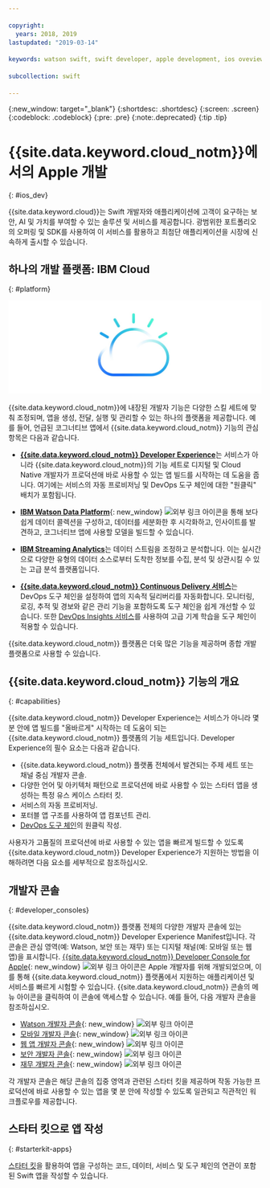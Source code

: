 ```yaml
---

copyright:
  years: 2018, 2019
lastupdated: "2019-03-14"

keywords: watson swift, swift developer, apple development, ios oveview, developer consoles swift, apple console

subcollection: swift

---
```


{:new_window: target="_blank"}
{:shortdesc: .shortdesc}
{:screen: .screen}
{:codeblock: .codeblock}
{:pre: .pre}
{:note:.deprecated}
{:tip .tip}

# {{site.data.keyword.cloud_notm}}에서의 Apple 개발
{: #ios_dev}

{{site.data.keyword.cloud}}는 Swift 개발자와 애플리케이션에 고객이 요구하는 보안, AI 및 가치를 부여할 수 있는 솔루션 및 서비스를 제공합니다. 광범위한 포트폴리오의 오퍼링 및 SDK를 사용하여 이 서비스를 활용하고 최첨단 애플리케이션을 시장에 신속하게 출시할 수 있습니다.

## 하나의 개발 플랫폼: IBM Cloud
{: #platform}

 ![개발자 유형](images/IBM_Cloud_icon.png "IBM Cloud")

{{site.data.keyword.cloud_notm}}에 내장된 개발자 기능은 다양한 스킬 세트에 맞춰 조정되며, 앱을 생성, 전달, 실행 및 관리할 수 있는 하나의 플랫폼을 제공합니다. 예를 들어, 언급된 코그너티브 앱에서 {{site.data.keyword.cloud_notm}} 기능의 관심 항목은 다음과 같습니다.

* [**{{site.data.keyword.cloud_notm}} Developer Experience**](/docs/overview?topic=overview-dev-journey#dev-journey)는 서비스가 아니라 {{site.data.keyword.cloud_notm}}의 기능 세트로 디지털 및 Cloud Native 개발자가 프로덕션애 바로 사용할 수 있는 앱 빌드를 시작하는 데 도움을 줍니다. 여기에는 서비스의 자동 프로비저닝 및 DevOps 도구 체인에 대한 "원클릭" 배치가 포함됩니다.

* [**IBM Watson Data Platform**](https://dataplatform.ibm.com){: new_window} ![외부 링크 아이콘](../icons/launch-glyph.svg "외부 링크 아이콘")을 통해 보다 쉽게 데이터 콜렉션을 구성하고, 데이터를 세분화한 후 시각화하고, 인사이트를 발견하고, 코그너티브 앱에 사용할 모델을 빌드할 수 있습니다.

* [**IBM Streaming Analytics**](/docs/services/StreamingAnalytics?topic=StreamingAnalytics-gettingstarted#gettingstarted)는 데이터 스트림을 조정하고 분석합니다. 이는 실시간으로 다양한 유형의 데이터 소스로부터 도착한 정보를 수집, 분석 및 상관시킬 수 있는 고급 분석 플랫폼입니다.

* [**{{site.data.keyword.cloud_notm}} Continuous Delivery 서비스**](/docs/services/ContinuousDelivery?topic=ContinuousDelivery-cd_getting_started#cd_getting_started)는 DevOps 도구 체인을 설정하여 앱의 지속적 딜리버리를 자동화합니다. 모니터링, 로깅, 추적 및 경보와 같은 관리 기능을 포함하도록 도구 체인을 쉽게 개선할 수 있습니다. 또한 [DevOps Insights 서비스](/docs/services/DevOpsInsights?topic=DevOpsInsights-getting-started#getting-started)를 사용하여 고급 기계 학습을 도구 체인이 적용할 수 있습니다.

{{site.data.keyword.cloud_notm}} 플랫폼은 더욱 많은 기능을 제공하며 종합 개발 플랫폼으로 사용할 수 있습니다.

## {{site.data.keyword.cloud_notm}} 기능의 개요
{: #capabilities}

{{site.data.keyword.cloud_notm}} Developer Experience는 서비스가 아니라 몇 분 안에 앱 빌드를 "올바르게" 시작하는 데 도움이 되는 {{site.data.keyword.cloud_notm}} 플랫폼의 기능 세트입니다. Developer Experience의 필수 요소는 다음과 같습니다.

* {{site.data.keyword.cloud_notm}} 플랫폼 전체에서 발견되는 주제 세트 또는 채널 중심 개발자 콘솔.
* 다양한 언어 및 아키텍처 패턴으로 프로덕션에 바로 사용할 수 있는 스타터 앱을 생성하는 특정 유스 케이스 스타터 킷.
* 서비스의 자동 프로비저닝.
* 포터블 앱 구조를 사용하여 앱 컴포넌트 관리.
* [DevOps 도구 체인](/docs/services/DevOpsInsights?topic=DevOpsInsights-getting-started#getting-started)의 원클릭 작성.

사용자가 고품질의 프로덕션에 바로 사용할 수 있는 앱을 빠르게 빌드할 수 있도록 {{site.data.keyword.cloud_notm}} Developer Experience가 지원하는 방법을 이해하려면 다음 요소를 세부적으로 참조하십시오.

## 개발자 콘솔
{: #developer_consoles}

{{site.data.keyword.cloud_notm}} 플랫폼 전체의 다양한 개발자 콘솔에 있는 {{site.data.keyword.cloud_notm}} Developer Experience Manifest입니다. 각 콘솔은 관심 영역(예: Watson, 보안 또는 재무) 또는 디지털 채널(예: 모바일 또는 웹 앱)을 표시합니다. [{{site.data.keyword.cloud_notm}} Developer Console for Apple](https://cloud.ibm.com/developer/appledevelopment/dashboard){: new_window} ![외부 링크 아이콘](../icons/launch-glyph.svg "외부 링크 아이콘")은 Apple 개발자를 위해 개발되었으며, 이를 통해 {{site.data.keyword.cloud_notm}} 플랫폼에서 지원하는 애플리케이션 및 서비스를 빠르게 시험할 수 있습니다. {{site.data.keyword.cloud_notm}} 콘솔의 메뉴 아이콘을 클릭하여 이 콘솔에 액세스할 수 있습니다. 예를 들어, 다음 개발자 콘솔을 참조하십시오.

* [Watson 개발자 콘솔](https://cloud.ibm.com/developer/watson/dashboard){: new_window} ![외부 링크 아이콘](../icons/launch-glyph.svg "외부 링크 아이콘")
* [모바일 개발자 콘솔](https://cloud.ibm.com/developer/mobile/dashboard){: new_window} ![외부 링크 아이콘](../icons/launch-glyph.svg "외부 링크 아이콘")
* [웹 앱 개발자 콘솔](https://cloud.ibm.com/developer/appservice/dashboard){: new_window} ![외부 링크 아이콘](../icons/launch-glyph.svg "외부 링크 아이콘")
* [보안 개발자 콘솔](https://cloud.ibm.com/developer/security/dashboard){: new_window} ![외부 링크 아이콘](../icons/launch-glyph.svg "외부 링크 아이콘")
* [재무 개발자 콘솔](https://cloud.ibm.com/developer/finance/dashboard){: new_window} ![외부 링크 아이콘](../icons/launch-glyph.svg "외부 링크 아이콘")

<!--Cloud native development is the process of developing apps that are optimized to leverage capabilities engendered from running on the cloud.  Flexibility, portability, scaling, rapid development, continuous delivery, and a close coupling development and operations ("devops) are characteristics of cloud applications. The {{site.data.keyword.cloud}} Developer Experience quickly gets you started building cloud native applications that are ready for team development and bound for production use.-->


<!--![Overview of elements of the {{site.data.keyword.cloud_notm}} Developer Experience](images/elements_of_devex.png "Overview of elements of the {{site.data.keyword.cloud_notm}} Developer Experience") <br> *Overview of elements of the {{site.data.keyword.cloud_notm}} Developer Experience*-->

각 개발자 콘솔은 해당 콘솔의 집중 영역과 관련된 스타터 킷을 제공하며 작동 가능한 프로덕션에 바로 사용할 수 있는 앱을 몇 분 안에 작성할 수 있도록 일관되고 직관적인 워크플로우를 제공합니다.

## 스타터 킷으로 앱 작성
{: #starterkit-apps}

[스타터 킷](/docs/swift/starter_kit?topic=swift-starterkits-intro#starterkits-intro)을 활용하여 앱을 구성하는 코드, 데이터, 서비스 및 도구 체인의 연관이 포함된 Swift 앱을 작성할 수 있습니다.

